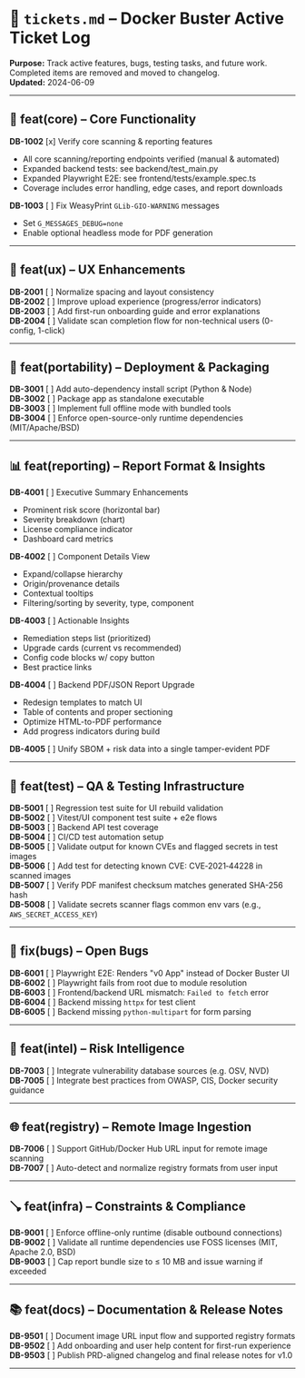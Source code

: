 # 📝 `tickets.md` – Docker Buster Active Ticket Log

**Purpose:** Track active features, bugs, testing tasks, and future work. Completed items are removed and moved to changelog.  
**Updated:** 2024-06-09

---

## 🔧 feat(core) – Core Functionality

**DB-1002** [x] Verify core scanning & reporting features  
- All core scanning/reporting endpoints verified (manual & automated)
- Expanded backend tests: see backend/test_main.py
- Expanded Playwright E2E: see frontend/tests/example.spec.ts
- Coverage includes error handling, edge cases, and report downloads

**DB-1003** [ ] Fix WeasyPrint `GLib-GIO-WARNING` messages  
- Set `G_MESSAGES_DEBUG=none`  
- Enable optional headless mode for PDF generation

---

## 🎨 feat(ux) – UX Enhancements

**DB-2001** [ ] Normalize spacing and layout consistency  
**DB-2002** [ ] Improve upload experience (progress/error indicators)  
**DB-2003** [ ] Add first-run onboarding guide and error explanations  
**DB-2004** [ ] Validate scan completion flow for non-technical users (0-config, 1-click)

---

## 📆 feat(portability) – Deployment & Packaging

**DB-3001** [ ] Add auto-dependency install script (Python & Node)  
**DB-3002** [ ] Package app as standalone executable  
**DB-3003** [ ] Implement full offline mode with bundled tools  
**DB-3004** [ ] Enforce open-source-only runtime dependencies (MIT/Apache/BSD)  

---

## 📊 feat(reporting) – Report Format & Insights

**DB-4001** [ ] Executive Summary Enhancements  
- Prominent risk score (horizontal bar)  
- Severity breakdown (chart)  
- License compliance indicator  
- Dashboard card metrics

**DB-4002** [ ] Component Details View  
- Expand/collapse hierarchy  
- Origin/provenance details  
- Contextual tooltips  
- Filtering/sorting by severity, type, component

**DB-4003** [ ] Actionable Insights  
- Remediation steps list (prioritized)  
- Upgrade cards (current vs recommended)  
- Config code blocks w/ copy button  
- Best practice links

**DB-4004** [ ] Backend PDF/JSON Report Upgrade  
- Redesign templates to match UI  
- Table of contents and proper sectioning  
- Optimize HTML-to-PDF performance  
- Add progress indicators during build

**DB-4005** [ ] Unify SBOM + risk data into a single tamper-evident PDF

---

## 🔮 feat(test) – QA & Testing Infrastructure

**DB-5001** [ ] Regression test suite for UI rebuild validation  
**DB-5002** [ ] Vitest/UI component test suite + e2e flows  
**DB-5003** [ ] Backend API test coverage  
**DB-5004** [ ] CI/CD test automation setup  
**DB-5005** [ ] Validate output for known CVEs and flagged secrets in test images  
**DB-5006** [ ] Add test for detecting known CVE: CVE‑2021‑44228 in scanned images  
**DB-5007** [ ] Verify PDF manifest checksum matches generated SHA-256 hash  
**DB-5008** [ ] Validate secrets scanner flags common env vars (e.g., `AWS_SECRET_ACCESS_KEY`)  

---

## 🔧 fix(bugs) – Open Bugs

**DB-6001** [ ] Playwright E2E: Renders "v0 App" instead of Docker Buster UI  
**DB-6002** [ ] Playwright fails from root due to module resolution  
**DB-6003** [ ] Frontend/backend URL mismatch: `Failed to fetch` error  
**DB-6004** [ ] Backend missing `httpx` for test client  
**DB-6005** [ ] Backend missing `python-multipart` for form parsing

---

## 🧽 feat(intel) – Risk Intelligence

**DB-7003** [ ] Integrate vulnerability database sources (e.g. OSV, NVD)  
**DB-7005** [ ] Integrate best practices from OWASP, CIS, Docker security guidance  

---

## 🌐 feat(registry) – Remote Image Ingestion

**DB-7006** [ ] Support GitHub/Docker Hub URL input for remote image scanning  
**DB-7007** [ ] Auto-detect and normalize registry formats from user input  

---

## 🪠 feat(infra) – Constraints & Compliance

**DB-9001** [ ] Enforce offline-only runtime (disable outbound connections)  
**DB-9002** [ ] Validate all runtime dependencies use FOSS licenses (MIT, Apache 2.0, BSD)  
**DB-9003** [ ] Cap report bundle size to ≤ 10 MB and issue warning if exceeded  

---

## 📚 feat(docs) – Documentation & Release Notes

**DB-9501** [ ] Document image URL input flow and supported registry formats  
**DB-9502** [ ] Add onboarding and user help content for first-run experience  
**DB-9503** [ ] Publish PRD-aligned changelog and final release notes for v1.0  

---
